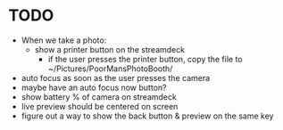 # TODO

- When we take a photo:
  - show a printer button on the streamdeck
    - if the user presses the printer button, copy the file to ~/Pictures/PoorMansPhotoBooth/
- auto focus as soon as the user presses the camera
- maybe have an auto focus now button?
- show battery % of camera on streamdeck
- live preview should be centered on screen
- figure out a way to show the back button & preview on the same key
